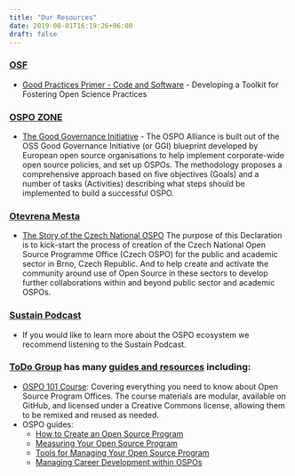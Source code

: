```yaml
---
title: "Our Resources"
date: 2019-08-01T16:19:26+06:00
draft: false
---
```


### [OSF](https://osf.io/)
- [Good Practices Primer - Code and Software](https://osf.io/tzfnx) - Developing a Toolkit for Fostering Open Science Practices

### [OSPO ZONE](https://ospo.zone/) 
- [The Good Governance Initiative](https://ospo.zone/ggi/) - The OSPO Alliance is built out of the OSS Good Governance Initiative (or GGI) blueprint developed by European open source organisations to help implement corporate-wide open source policies, and set up OSPOs. The methodology proposes a comprehensive approach based on five objectives (Goals) and a number of tasks (Activities) describing what steps should be implemented to build a successful OSPO.

### [Otevrena Mesta](https://otevrenamesta.cz/)
- [The Story of the Czech National OSPO](https://otevrenamesta.cz/declaration/) The purpose of this Declaration is to kick-start the process of creation of the Czech National Open Source Programme Office (Czech OSPO) for the public and academic sector in Brno, Czech Republic. And to help create and activate the community around use of Open Source in these sectors to develop further collaborations within and beyond public sector and academic OSPOs.

### [Sustain Podcast](https://podcast.sustainoss.org/) 
- If you would like to learn more about the OSPO ecosystem we recommend listening to the Sustain Podcast.

### [ToDo Group](https://todogroup.org/) has many [guides and resources](https://todogroup.org/guides/) including:
- [OSPO 101 Course](https://github.com/todogroup/ospo101): Covering everything you need to know about Open Source Program Offices. The course materials are modular, available on GitHub, and licensed under a Creative Commons license, allowing them to be remixed and reused as needed.
- OSPO guides:
     - [How to Create an Open Source Program](https://todogroup.org/guides/create-program/)
     - [Measuring Your Open Source Program](https://todogroup.org/guides/measuring/)
     - [Tools for Managing Your Open Source Program](https://todogroup.org/guides/management-tools/)
     - [Managing Career Development within OSPOs](https://todogroup.org/guides/career-development/)